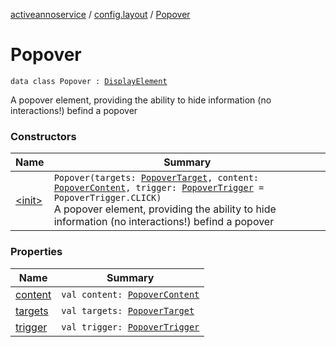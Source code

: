 [activeannoservice](../../index.md) / [config.layout](../index.md) / [Popover](./index.md)

# Popover

`data class Popover : `[`DisplayElement`](../-display-element.md)

A popover element, providing the ability to hide information (no interactions!) befind a popover

### Constructors

| Name | Summary |
|---|---|
| [&lt;init&gt;](-init-.md) | `Popover(targets: `[`PopoverTarget`](../-popover-target/index.md)`, content: `[`PopoverContent`](../-popover-content/index.md)`, trigger: `[`PopoverTrigger`](../-popover-trigger/index.md)` = PopoverTrigger.CLICK)`<br>A popover element, providing the ability to hide information (no interactions!) befind a popover |

### Properties

| Name | Summary |
|---|---|
| [content](content.md) | `val content: `[`PopoverContent`](../-popover-content/index.md) |
| [targets](targets.md) | `val targets: `[`PopoverTarget`](../-popover-target/index.md) |
| [trigger](trigger.md) | `val trigger: `[`PopoverTrigger`](../-popover-trigger/index.md) |
